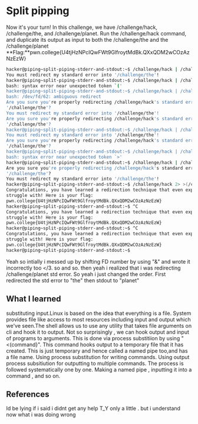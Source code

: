 # Split pipping
Now it's your turn! In this challenge, we have /challenge/hack, /challenge/the, and /challenge/planet. Run the /challenge/hack command, and duplicate its output as input to both the /challenge/the and the /challenge/planet
**Flag:**pwn.college{U4tjHzNPcIQwFWt9GlfroytMdBk.QXxQDM2wCOzAzNzEzW}



```bash
hacker@piping~split-piping-stderr-and-stdout:~$ /challenge/hack | /challenge/planet | 2&>1 /challenge/the
You must redirect my standard error into '/challenge/the'!
hacker@piping~split-piping-stderr-and-stdout:~$ /challenge/hack | /challenge/planet | 2&>(/challenge/the)
bash: syntax error near unexpected token `('
hacker@piping~split-piping-stderr-and-stdout:~$ /challenge/hack | /challenge/planet | 2>&>(/challenge/the)
bash: /dev/fd/62: ambiguous redirect
Are you sure you're properly redirecting /challenge/hack's standard error into 
'/challenge/the'?
You must redirect my standard error into '/challenge/the'!
Are you sure you're properly redirecting /challenge/hack's standard error into 
'/challenge/the'?
hacker@piping~split-piping-stderr-and-stdout:~$ /challenge/hack | /challenge/planet | 2>&1 /challenge/the
You must redirect my standard error into '/challenge/the'!
Are you sure you're properly redirecting /challenge/hack's standard error into 
'/challenge/the'?
hacker@piping~split-piping-stderr-and-stdout:~$ /challenge/hack | /challenge/planet | 2> > (/challenge/the)
bash: syntax error near unexpected token `>'
hacker@piping~split-piping-stderr-and-stdout:~$ /challenge/hack | /challenge/planet | 2> >(/challenge/the)
Are you sure you're properly redirecting /challenge/hack's standard error into 
'/challenge/the'?
You must redirect my standard error into '/challenge/the'!
hacker@piping~split-piping-stderr-and-stdout:~$ /challenge/hack 2> >(/challenge/the) | /challenge/planet
Congratulations, you have learned a redirection technique that even experts 
struggle with! Here is your flag:
pwn.college{U4tjHzNPcIQwFWt9GlfroytMdBk.QXxQDM2wCOzAzNzEzW}
hacker@piping~split-piping-stderr-and-stdout:~$ ^C
Congratulations, you have learned a redirection technique that even experts 
struggle with! Here is your flag:
pwn.college{U4tjHzNPcIQwFWt9GlfroytMdBk.QXxQDM2wCOzAzNzEzW}
hacker@piping~split-piping-stderr-and-stdout:~$ ^C
Congratulations, you have learned a redirection technique that even experts 
struggle with! Here is your flag:
pwn.college{U4tjHzNPcIQwFWt9GlfroytMdBk.QXxQDM2wCOzAzNzEzW}
hacker@piping~split-piping-stderr-and-stdout:~$ 
```
Yeah so intially i messed up by shifting FD number by using "&" and wrote it incorrectly too </3. so and so. 
then yeah i realized that i was redirecting /challenge/planet std error. So yeah i just changed the order. First redirected the std error to "the" then stdout to "planet"
## What I learned
substituting input.Linux is based on the idea that everything is a file. System provides file like access to most resources including input and output which we've seen.The shell allows us to use any utility that takes file arguments on cli and hook it to output. Not so surprisingly , we can hook output and input of programs to arguments. This is done via process substitiion by using " <(command}".
This command hooks output to a temporary file that it has created. This is just temporary and hence called a named pipe too,and has a file name.
Using process substitution for writing commands.
Using output process subsitiution for outputting to multiple commands. The process is followed systematically one by one.
Making a named pipe , inputting it into a command , and so on.
## References 
Id be lying if i said i didnt get any help T_Y only a little . but i understand now what i was doing wrong
